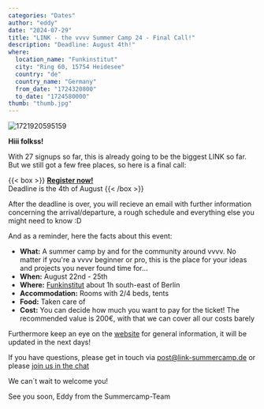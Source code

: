 ```yaml
---
categories: "Dates"
author: "eddy"
date: "2024-07-29"
title: "LINK - the vvvv Summer Camp 24 - Final Call!"
description: "Deadline: August 4th!"
where:
  location_name: "Funkinstitut"
  city: "Ring 60, 15754 Heidesee"
  country: "de"
  country_name: "Germany"
  from_date: "1724320800"
  to_date: "1724580000"
thumb: "thumb.jpg"
---
```

![1721920595159](image/index/1721920595159.png)

**Hiii folkss!**

With 27 signups so far, this is already going to be the biggest LINK so far. But we still got a few free places, so here is a final call:

{{< box >}}
**[Register now!](https://docs.google.com/forms/d/e/1FAIpQLSdQv2IvrPGJSop_l4JMWFQmg2CUOXMyVzy9e0G5veA8Zp_uTw/viewform?usp=sf_link)**  
Deadline is the 4th of August
{{< /box >}}

After the deadline is over, you will recieve an email with further information concerning the arrival/departure, a rough schedule and everything else you might need to know :D

And as a reminder, here the facts about this event:

* **What:** A summer camp by and for the community around vvvv. No matter if you're a vvvv beginner or pro, this is the place for your ideas and projects you never found time for...  
* **When:** August 22nd - 25th
* **Where:** [Funkinstitut](https://www.google.com/maps/place/Funkinstitut/@52.2400775,13.8031136,15.79z/data=!4m7!3m6!1s0x47a823316c0554f9:0xbae1fbf0680531a0!8m2!3d52.2386641!4d13.8155728!15sCg5mdW5rIGluc3RpdHV0ZZIBD2dhdGVkX2NvbW11bml0eeABAA!16s%2Fg%2F11mhg2x5mt?entry=tts) about 1h south-east of Berlin
* **Accommodation:** Rooms with 2/4 beds, tents
* **Food:** Taken care of
* **Cost:** You can decide how much you want to pay for the ticket! The recommended value is 200€, with that we can cover all our costs barely

Furthermore keep an eye on the [website](https://link-summercamp.de/information/) for general information, it will be updated in the next days!

If you have questions, please get in touch via [post@link-summercamp.de](mailto:post@link-summercamp.de) or please [join us in the chat](https://matrix.to/#/#link24:matrix.org)

We can´t wait to welcome you!

See you soon,
Eddy from the Summercamp-Team